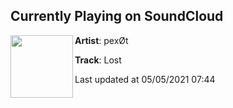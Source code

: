 ## Currently Playing on SoundCloud

[<img align="left" width="100" src="https://i1.sndcdn.com/artworks-9WtzEiRvXQeuEDTn-6r1Fug-t500x500.jpg">](https://soundcloud.com/p-vg-ot/lost)

**Artist**: pexØt 

**Track**: Lost

Last updated at 05/05/2021 07:44
